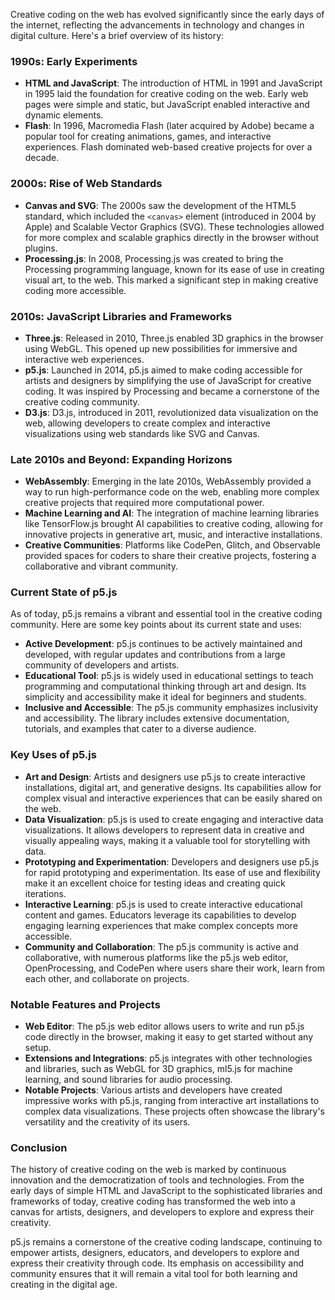 Creative coding on the web has evolved significantly since the early days of the internet, reflecting the advancements in technology and changes in digital culture. Here's a brief overview of its history:

### 1990s: Early Experiments
- **HTML and JavaScript**: The introduction of HTML in 1991 and JavaScript in 1995 laid the foundation for creative coding on the web. Early web pages were simple and static, but JavaScript enabled interactive and dynamic elements.
- **Flash**: In 1996, Macromedia Flash (later acquired by Adobe) became a popular tool for creating animations, games, and interactive experiences. Flash dominated web-based creative projects for over a decade.

### 2000s: Rise of Web Standards
- **Canvas and SVG**: The 2000s saw the development of the HTML5 standard, which included the `<canvas>` element (introduced in 2004 by Apple) and Scalable Vector Graphics (SVG). These technologies allowed for more complex and scalable graphics directly in the browser without plugins.
- **Processing.js**: In 2008, Processing.js was created to bring the Processing programming language, known for its ease of use in creating visual art, to the web. This marked a significant step in making creative coding more accessible.

### 2010s: JavaScript Libraries and Frameworks
- **Three.js**: Released in 2010, Three.js enabled 3D graphics in the browser using WebGL. This opened up new possibilities for immersive and interactive web experiences.
- **p5.js**: Launched in 2014, p5.js aimed to make coding accessible for artists and designers by simplifying the use of JavaScript for creative coding. It was inspired by Processing and became a cornerstone of the creative coding community.
- **D3.js**: D3.js, introduced in 2011, revolutionized data visualization on the web, allowing developers to create complex and interactive visualizations using web standards like SVG and Canvas.

### Late 2010s and Beyond: Expanding Horizons
- **WebAssembly**: Emerging in the late 2010s, WebAssembly provided a way to run high-performance code on the web, enabling more complex creative projects that required more computational power.
- **Machine Learning and AI**: The integration of machine learning libraries like TensorFlow.js brought AI capabilities to creative coding, allowing for innovative projects in generative art, music, and interactive installations.
- **Creative Communities**: Platforms like CodePen, Glitch, and Observable provided spaces for coders to share their creative projects, fostering a collaborative and vibrant community.

### Current State of p5.js

As of today, p5.js remains a vibrant and essential tool in the creative coding community. Here are some key points about its current state and uses:

- **Active Development**: p5.js continues to be actively maintained and developed, with regular updates and contributions from a large community of developers and artists.
- **Educational Tool**: p5.js is widely used in educational settings to teach programming and computational thinking through art and design. Its simplicity and accessibility make it ideal for beginners and students.
- **Inclusive and Accessible**: The p5.js community emphasizes inclusivity and accessibility. The library includes extensive documentation, tutorials, and examples that cater to a diverse audience.

### Key Uses of p5.js
- **Art and Design**: Artists and designers use p5.js to create interactive installations, digital art, and generative designs. Its capabilities allow for complex visual and interactive experiences that can be easily shared on the web.
- **Data Visualization**: p5.js is used to create engaging and interactive data visualizations. It allows developers to represent data in creative and visually appealing ways, making it a valuable tool for storytelling with data.
- **Prototyping and Experimentation**: Developers and designers use p5.js for rapid prototyping and experimentation. Its ease of use and flexibility make it an excellent choice for testing ideas and creating quick iterations.
- **Interactive Learning**: p5.js is used to create interactive educational content and games. Educators leverage its capabilities to develop engaging learning experiences that make complex concepts more accessible.
- **Community and Collaboration**: The p5.js community is active and collaborative, with numerous platforms like the p5.js web editor, OpenProcessing, and CodePen where users share their work, learn from each other, and collaborate on projects.

### Notable Features and Projects
- **Web Editor**: The p5.js web editor allows users to write and run p5.js code directly in the browser, making it easy to get started without any setup.
- **Extensions and Integrations**: p5.js integrates with other technologies and libraries, such as WebGL for 3D graphics, ml5.js for machine learning, and sound libraries for audio processing.
- **Notable Projects**: Various artists and developers have created impressive works with p5.js, ranging from interactive art installations to complex data visualizations. These projects often showcase the library's versatility and the creativity of its users.

### Conclusion
The history of creative coding on the web is marked by continuous innovation and the democratization of tools and technologies. From the early days of simple HTML and JavaScript to the sophisticated libraries and frameworks of today, creative coding has transformed the web into a canvas for artists, designers, and developers to explore and express their creativity.

p5.js remains a cornerstone of the creative coding landscape, continuing to empower artists, designers, educators, and developers to explore and express their creativity through code. Its emphasis on accessibility and community ensures that it will remain a vital tool for both learning and creating in the digital age.
